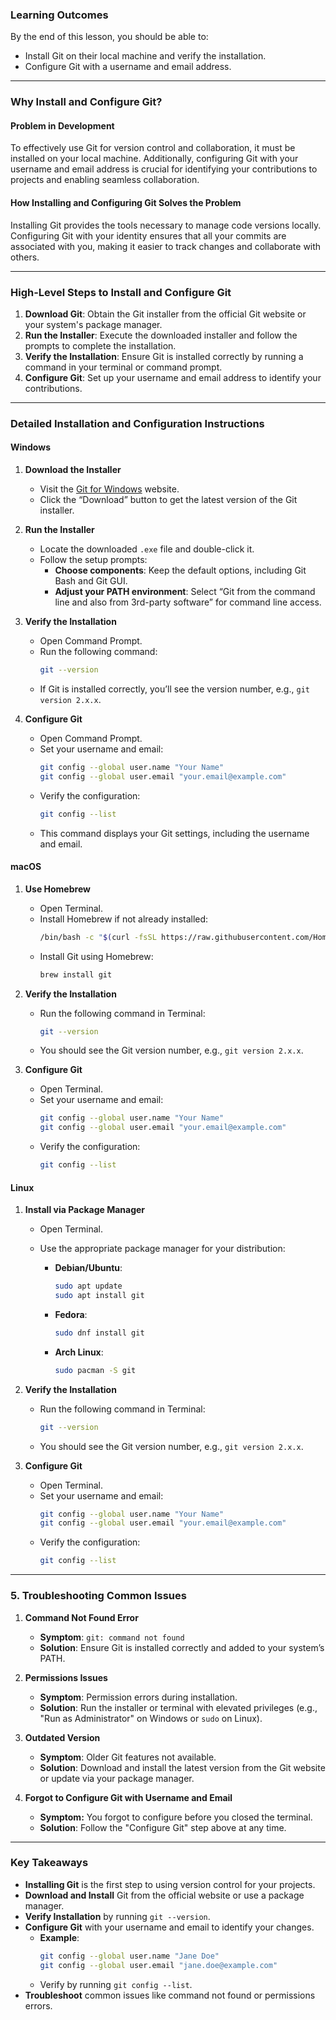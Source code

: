 ### Learning Outcomes
By the end of this lesson, you should be able to:
- Install Git on their local machine and verify the installation.
- Configure Git with a username and email address.

---

### Why Install and Configure Git?

#### Problem in Development
To effectively use Git for version control and collaboration, it must be installed on your local machine. Additionally, configuring Git with your username and email address is crucial for identifying your contributions to projects and enabling seamless collaboration.

#### How Installing and Configuring Git Solves the Problem
Installing Git provides the tools necessary to manage code versions locally. Configuring Git with your identity ensures that all your commits are associated with you, making it easier to track changes and collaborate with others.

---

### High-Level Steps to Install and Configure Git

1. **Download Git**: Obtain the Git installer from the official Git website or your system's package manager.
2. **Run the Installer**: Execute the downloaded installer and follow the prompts to complete the installation.
3. **Verify the Installation**: Ensure Git is installed correctly by running a command in your terminal or command prompt.
4. **Configure Git**: Set up your username and email address to identify your contributions.

---

### Detailed Installation and Configuration Instructions

#### Windows

1. **Download the Installer**
   - Visit the [Git for Windows](https://gitforwindows.org/) website.
   - Click the “Download” button to get the latest version of the Git installer.

2. **Run the Installer**
   - Locate the downloaded `.exe` file and double-click it.
   - Follow the setup prompts:
     - **Choose components**: Keep the default options, including Git Bash and Git GUI.
     - **Adjust your PATH environment**: Select “Git from the command line and also from 3rd-party software” for command line access.

3. **Verify the Installation**
   - Open Command Prompt.
   - Run the following command:
     ```bash
     git --version
     ```
   - If Git is installed correctly, you’ll see the version number, e.g., `git version 2.x.x`.

4. **Configure Git**
   - Open Command Prompt.
   - Set your username and email:
     ```bash
     git config --global user.name "Your Name"
     git config --global user.email "your.email@example.com"
     ```
   - Verify the configuration:
     ```bash
     git config --list
     ```
   - This command displays your Git settings, including the username and email.

#### macOS

1. **Use Homebrew**
   - Open Terminal.
   - Install Homebrew if not already installed:
     ```bash
     /bin/bash -c "$(curl -fsSL https://raw.githubusercontent.com/Homebrew/install/HEAD/install.sh)"
     ```
   - Install Git using Homebrew:
     ```bash
     brew install git
     ```

2. **Verify the Installation**
   - Run the following command in Terminal:
     ```bash
     git --version
     ```
   - You should see the Git version number, e.g., `git version 2.x.x`.

3. **Configure Git**
   - Open Terminal.
   - Set your username and email:
     ```bash
     git config --global user.name "Your Name"
     git config --global user.email "your.email@example.com"
     ```
   - Verify the configuration:
     ```bash
     git config --list
     ```

#### Linux

1. **Install via Package Manager**
   - Open Terminal.
   - Use the appropriate package manager for your distribution:

     - **Debian/Ubuntu**:
       ```bash
       sudo apt update
       sudo apt install git
       ```

     - **Fedora**:
       ```bash
       sudo dnf install git
       ```

     - **Arch Linux**:
       ```bash
       sudo pacman -S git
       ```

2. **Verify the Installation**
   - Run the following command in Terminal:
     ```bash
     git --version
     ```
   - You should see the Git version number, e.g., `git version 2.x.x`.

3. **Configure Git**
   - Open Terminal.
   - Set your username and email:
     ```bash
     git config --global user.name "Your Name"
     git config --global user.email "your.email@example.com"
     ```
   - Verify the configuration:
     ```bash
     git config --list
     ```
---

### 5. Troubleshooting Common Issues

1. **Command Not Found Error**
   - **Symptom**: `git: command not found`
   - **Solution**: Ensure Git is installed correctly and added to your system’s PATH.

2. **Permissions Issues**
   - **Symptom**: Permission errors during installation.
   - **Solution**: Run the installer or terminal with elevated privileges (e.g., "Run as Administrator" on Windows or `sudo` on Linux).

3. **Outdated Version**
   - **Symptom**: Older Git features not available.
   - **Solution**: Download and install the latest version from the Git website or update via your package manager.
  
4. **Forgot to Configure Git with Username and Email**
   - **Symptom:** You forgot to configure before you closed the terminal.
   - **Solution**: Follow the "Configure Git" step above at any time.

---

### Key Takeaways

- **Installing Git** is the first step to using version control for your projects.
- **Download and Install** Git from the official website or use a package manager.
- **Verify Installation** by running `git --version`.
- **Configure Git** with your username and email to identify your changes.
  - **Example**:
    ```bash
    git config --global user.name "Jane Doe"
    git config --global user.email "jane.doe@example.com"
    ```
  - Verify by running `git config --list`.
- **Troubleshoot** common issues like command not found or permissions errors.
